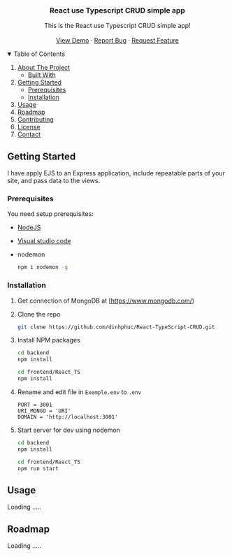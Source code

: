   <h3 align="center">React use Typescript CRUD simple app</h3>

  <p align="center">
    This is the React use Typescript CRUD simple app! 
    <br />
    <br />
    <a href="https://sal-react-demo-client.herokuapp.com/">View Demo</a>
    ·
    <a href="https://github.com/dinhphuc/React-TypeScript-CRUD/issues">Report Bug</a>
    ·
    <a href="https://github.com/dinhphuc/React-TypeScript-CRUD/issues">Request Feature</a> 
  </p>
</p>

<!-- TABLE OF CONTENTS -->
<details open="open">
  <summary>Table of Contents</summary>
  <ol>
    <li>
      <a href="#about-the-project">About The Project</a>
      <ul>
        <li><a href="#built-with">Built With</a></li>
      </ul>
    </li>
    <li>
      <a href="#getting-started">Getting Started</a>
      <ul>
        <li><a href="#prerequisites">Prerequisites</a></li>
        <li><a href="#installation">Installation</a></li>
      </ul>
    </li>
    <li><a href="#usage">Usage</a></li>
    <li><a href="#roadmap">Roadmap</a></li>
    <li><a href="#contributing">Contributing</a></li>
    <li><a href="#license">License</a></li>
    <li><a href="#contact">Contact</a></li> 
  </ol>
</details>



<!-- GETTING STARTED -->
## Getting Started

I have apply EJS to an Express application, include repeatable parts of your site, and pass data to the views.

### Prerequisites

You need setup prerequisites: 
*   [NodeJS](https://nodejs.org/)
*   [Visual studio code](https://code.visualstudio.com/)

* nodemon
  ```sh
  npm i nodemon -g
  ```
  
### Installation

1. Get connection of MongoDB at [https://www.mongodb.com/)
2. Clone the repo
   ```sh
   git clone https://github.com/dinhphuc/React-TypeScript-CRUD.git
   ```
3. Install NPM packages
   ```sh
   cd backend
   npm install
   
   cd frontend/React_TS
   npm install 
   ```
4. Rename and edit file in `Exemple.env` to `.env`

   ```env
   PORT = 3001
   URI_MONGO = 'URI'
   DOMAIN = 'http://localhost:3001'
   ```
5. Start server
    for dev using nodemon
   ```sh
   cd backend
   npm install 
   
   cd frontend/React_TS
   npm run start
   ```


<!-- USAGE EXAMPLES -->
## Usage
Loading .....
<!-- ROADMAP -->
## Roadmap

Loading .....


